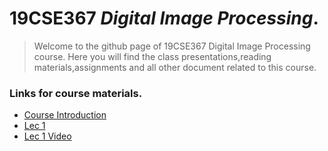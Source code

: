 # 19CSE367 _Digital Image Processing_.
> Welcome to the github page of 19CSE367 Digital Image Processing course. Here you will find the class presentations,reading materials,assignments and all other document related to this course.

### Links for course materials.
- [Course Introduction][intro_pdf]
- [Lec 1][Lec1_pdf]
- [Lec 1 Video][Lec1_vid]


[intro_pdf]:https://github.com/sarathtv/19CSE367-Digital-Image-Processing/blob/master/Lectures/Course%20Intro.pdf

[Lec1_pdf]:https://github.com/sarathtv/19CSE367-Digital-Image-Processing/blob/master/Lectures/19CSE367_L1.pdf
[Lec1_vid]:https://youtu.be/_pYun1XHU8U